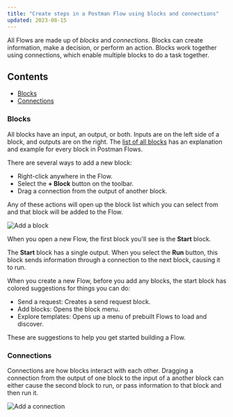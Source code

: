 ```yaml
---
title: "Create steps in a Postman Flow using blocks and connections"
updated: 2023-08-15
---
```


All Flows are made up of _blocks_ and _connections_. Blocks can create information, make a decision, or perform an action. Blocks work together using connections, which enable multiple blocks to do a task together.

## Contents

* [Blocks](#blocks)
* [Connections](#connections)

### Blocks

All blocks have an input, an output, or both. Inputs are on the left side of a block, and outputs are on the right. The [list of all blocks](/docs/postman-flows/reference/blocks-list/) has an explanation and example for every block in Postman Flows.

There are several ways to add a new block:

* Right-click anywhere in the Flow.
* Select the **+ Block** button on the toolbar.
* Drag a connection from the output of another block.

Any of these actions will open up the block list which you can select from and that block will be added to the Flow.

<img src="https://assets.postman.com/postman-docs/v10/flows-adding-a-block-v10-20.gif" alt="Add a block" fetchpriority="low" loading="lazy" />

When you open a new Flow, the first block you'll see is the **Start** block.

The **Start** block has a single output. When you select the **Run** button, this block sends information through a connection to the next block, causing it to run.

When you create a new Flow, before you add any blocks, the start block has colored suggestions for things you can do:

* Send a request: Creates a send request block.
* Add blocks: Opens the block menu.
* Explore templates: Opens up a menu of prebuilt Flows to load and discover.

These are suggestions to help you get started building a Flow.

### Connections

Connections are how blocks interact with each other. Dragging a connection from the output of one block to the input of a another block can either cause the second block to run, or pass information to that block and then run it.

<img src="https://assets.postman.com/postman-docs/v10/flows-add-a-connection-v10-20-2.gif" alt="Add a connection" fetchpriority="low" loading="lazy" />

